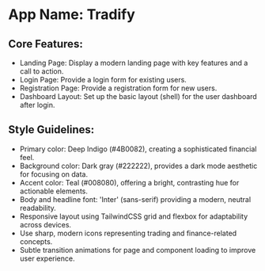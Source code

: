 # **App Name**: Tradify

## Core Features:

- Landing Page: Display a modern landing page with key features and a call to action.
- Login Page: Provide a login form for existing users.
- Registration Page: Provide a registration form for new users.
- Dashboard Layout: Set up the basic layout (shell) for the user dashboard after login.

## Style Guidelines:

- Primary color: Deep Indigo (#4B0082), creating a sophisticated financial feel.
- Background color: Dark gray (#222222), provides a dark mode aesthetic for focusing on data.
- Accent color: Teal (#008080), offering a bright, contrasting hue for actionable elements.
- Body and headline font: 'Inter' (sans-serif) providing a modern, neutral readability.
- Responsive layout using TailwindCSS grid and flexbox for adaptability across devices.
- Use sharp, modern icons representing trading and finance-related concepts.
- Subtle transition animations for page and component loading to improve user experience.